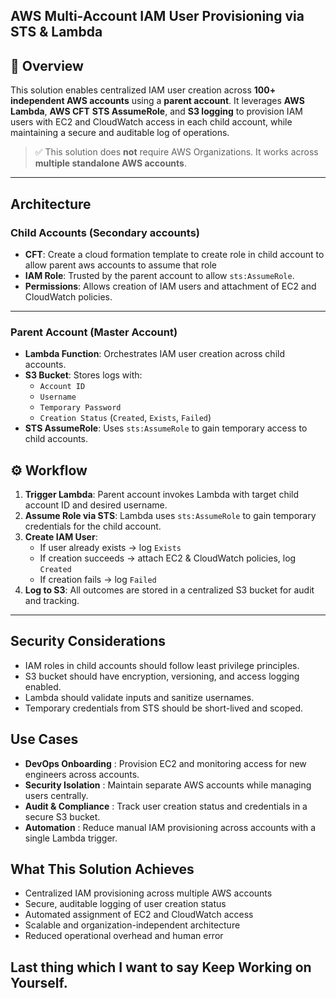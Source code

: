 ## AWS Multi-Account IAM User Provisioning via STS & Lambda

## 📘 Overview

This solution enables centralized IAM user creation across **100+ independent AWS accounts** using a **parent account**. It leverages **AWS Lambda**, **AWS CFT** **STS AssumeRole**, and **S3 logging** to provision IAM users with EC2 and CloudWatch access in each child account, while maintaining a secure and auditable log of operations.

> ✅ This solution does **not** require AWS Organizations. It works across **multiple standalone AWS accounts**.

---
##  Architecture

###  Child Accounts (Secondary accounts)

- **CFT**: Create a cloud formation template to create role in child account to allow parent aws accounts to assume that role
- **IAM Role**: Trusted by the parent account to allow `sts:AssumeRole`.
- **Permissions**: Allows creation of IAM users and attachment of EC2 and CloudWatch policies.

---


###  Parent Account (Master Account)
- **Lambda Function**: Orchestrates IAM user creation across child accounts.
- **S3 Bucket**: Stores logs with:
  - `Account ID`
  - `Username`
  - `Temporary Password`
  - `Creation Status` (`Created`, `Exists`, `Failed`)
- **STS AssumeRole**: Uses `sts:AssumeRole` to gain temporary access to child accounts.

## ⚙️ Workflow

1. **Trigger Lambda**: Parent account invokes Lambda with target child account ID and desired username.
2. **Assume Role via STS**: Lambda uses `sts:AssumeRole` to gain temporary credentials for the child account.
3. **Create IAM User**:
   - If user already exists → log `Exists`
   - If creation succeeds → attach EC2 & CloudWatch policies, log `Created`
   - If creation fails → log `Failed`
4. **Log to S3**: All outcomes are stored in a centralized S3 bucket for audit and tracking.

---

## Security Considerations

-  IAM roles in child accounts should follow least privilege principles.
-  S3 bucket should have encryption, versioning, and access logging enabled.
-  Lambda should validate inputs and sanitize usernames.
-  Temporary credentials from STS should be short-lived and scoped.

## Use Cases

- **DevOps Onboarding** : Provision EC2 and monitoring access for new engineers across accounts.
- **Security Isolation** : Maintain separate AWS accounts while managing users centrally.
- **Audit & Compliance** : Track user creation status and credentials in a secure S3 bucket.
- **Automation** : Reduce manual IAM provisioning across accounts with a single Lambda trigger.

## What This Solution Achieves

-  Centralized IAM provisioning across multiple AWS accounts
-  Secure, auditable logging of user creation status
-  Automated assignment of EC2 and CloudWatch access
-  Scalable and organization-independent architecture
-  Reduced operational overhead and human error

## Last thing which I want to say Keep Working on Yourself.
